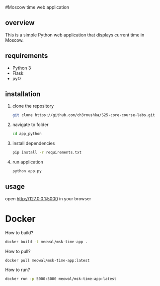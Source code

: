 #Moscow time web application

## overview
This is a simple Python web application that displays current time in Moscow.

## requirements
- Python 3
- Flask
- pytz

## installation
1. clone the repository
	```bash
	git clone https://github.com/ch3rnushka/S25-core-course-labs.git
2. navigate to folder
	```bash
	cd app_python
3. install dependencies
	```bash
	pip install -r requirements.txt
4. run application
	```bash
	python app.py

## usage
open http://127.0.0.1:5000 in your browser

# Docker

How to build?
```bash
docker build -t meowal/msk-time-app .
```
How to pull?
```bash
docker pull meowal/msk-time-app:latest
```
How to run?
```bash
docker run -p 5000:5000 meowal/msk-time-app:latest
```
